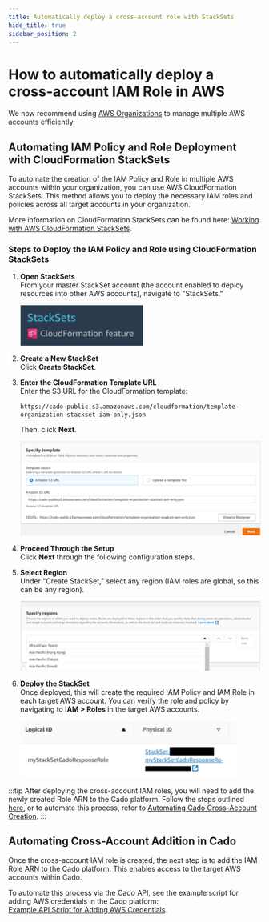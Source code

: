 ```yaml
---
title: Automatically deploy a cross-account role with StackSets
hide_title: true
sidebar_position: 2
---
```


# How to automatically deploy a cross-account IAM Role in AWS

We now recommend using [AWS Organizations](https://docs.aws.amazon.com/organizations/latest/userguide/orgs_introduction.html) to manage multiple AWS accounts efficiently.

## Automating IAM Policy and Role Deployment with CloudFormation StackSets

To automate the creation of the IAM Policy and Role in multiple AWS accounts within your organization, you can use AWS CloudFormation StackSets. This method allows you to deploy the necessary IAM roles and policies across all target accounts in your organization.

More information on CloudFormation StackSets can be found here: [Working with AWS CloudFormation StackSets](https://docs.aws.amazon.com/AWSCloudFormation/latest/UserGuide/what-is-cfnstacksets.html).

### Steps to Deploy the IAM Policy and Role using CloudFormation StackSets

1. **Open StackSets**  
   From your master StackSet account (the account enabled to deploy resources into other AWS accounts), navigate to "StackSets."

   ![StackSets Role](/img/stacks2.png)

2. **Create a New StackSet**  
   Click **Create StackSet**.

3. **Enter the CloudFormation Template URL**  
   Enter the S3 URL for the CloudFormation template:  
   ```
   https://cado-public.s3.amazonaws.com/cloudformation/template-organization-stackset-iam-only.json
   ```  
   Then, click **Next**.

   ![Stacks3](/img/stacks3.png)

4. **Proceed Through the Setup**  
   Click **Next** through the following configuration steps.

5. **Select Region**  
   Under "Create StackSet," select any region (IAM roles are global, so this can be any region).

   ![Stacks4](/img/stacks4.png)

6. **Deploy the StackSet**  
   Once deployed, this will create the required IAM Policy and IAM Role in each target AWS account. You can verify the role and policy by navigating to **IAM > Roles** in the target AWS accounts.

   ![Stacks5](/img/stacks5.png)

:::tip
After deploying the cross-account IAM roles, you will need to add the newly created Role ARN to the Cado platform. Follow the steps outlined [here](#step-2-add-the-target-aws-role-arn-to-the-cado-platform), or to automate this process, refer to [Automating Cado Cross-Account Creation](#automating-cado-cross-account-creation).
:::

## Automating Cross-Account Addition in Cado

Once the cross-account IAM role is created, the next step is to add the IAM Role ARN to the Cado platform. This enables access to the target AWS accounts within Cado.

To automate this process via the Cado API, see the example script for adding AWS credentials in the Cado platform:  
[Example API Script for Adding AWS Credentials](https://github.com/cado-security/cado-api-examples/blob/main/examples/saving_credentials.py).